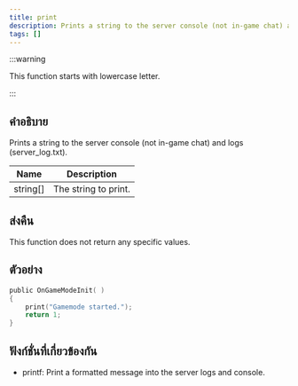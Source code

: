 ```yaml
---
title: print
description: Prints a string to the server console (not in-game chat) and logs (server_log.
tags: []
---
```


:::warning

This function starts with lowercase letter.

:::

## คำอธิบาย

Prints a string to the server console (not in-game chat) and logs (server_log.txt).

| Name     | Description          |
| -------- | -------------------- |
| string[] | The string to print. |

## ส่งคืน

This function does not return any specific values.

## ตัวอย่าง

```c
public OnGameModeInit( )
{
    print("Gamemode started.");
    return 1;
}
```

## ฟังก์ชั่นที่เกี่ยวข้องกัน

- printf: Print a formatted message into the server logs and console.
